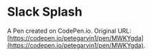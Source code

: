 # Slack Splash

A Pen created on CodePen.io. Original URL: [https://codepen.io/petegarvin1/pen/MWKYgda](https://codepen.io/petegarvin1/pen/MWKYgda).


